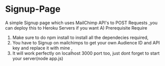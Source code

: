 # Signup-Page
A simple Signup page which uses MailChimp API's to POST Requests ,you can deploy this to Heroku Servers if you want
A) Prerequisite Require
1) Make sure to do npm install to install all the dependecies required,
2) You have to  Signup on mailchimps to get your own Audience ID and API key and replace it with mine ,
3) It will work perfectly on localhost 3000 port too, just dont forget to start your server(node app.js)
